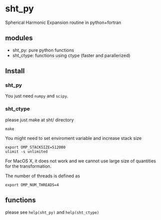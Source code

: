 # sht_py
Spherical Harmonic Expansion routine in python+fortran


## modules
- sht_py: pure python functions
- sht_ctype: functions using ctype (faster and parallerized)

## Install
### sht_py
You just need ```numpy``` and ```scipy```.

### sht_ctype
please just make at sht/ directory
```
make
```
You might need to set enviroment variable and increase stack size
```
export OMP_STACKSIZE=512000
ulimit -s unlimited
```
For MacOS X, it does not work and we cannot use large size of quantities for the transformation.

The number of threads is defined as
```
export OMP_NUM_THREADS=4

```
## functions
please see ```help(sht_py)``` and ```help(sht_ctype)```